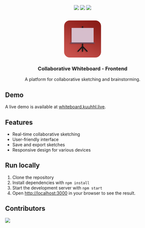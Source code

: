 <div align="center">
  <img src="https://img.shields.io/badge/React-61DAFB.svg?style=for-the-badge&logo=React&logoColor=white">
  <img src="https://img.shields.io/badge/Redux-764ABC.svg?style=for-the-badge&logo=Redux&logoColor=white">
  <img src="https://img.shields.io/badge/Redux%20Toolkit-764ABC.svg?style=for-the-badge&logo=Redux&logoColor=white">
</div>

<br />
<p align="center">
  <img src="assets/icon.png" alt="Logo" width="120" height="120" style="border-radius:15%;">

  <h3 align="center">Collaborative Whiteboard - Frontend</h3>
  <p align="center">A platform for collaborative sketching and brainstorming.</p>
</p>

## Demo

A live demo is available at [whiteboard.kuuhhl.live](https://whiteboard.kuuhhl.live/).

## Features

* Real-time collaborative sketching
* User-friendly interface
* Save and export sketches
* Responsive design for various devices

## Run locally

1. Clone the repository
2. Install dependencies with `npm install`
3. Start the development server with `npm start`
4. Open [http://localhost:3000](http://localhost:3000) in your browser to see the result.

## Contributors

<a href="https://github.com/theXiaoWang/Collaborative-Whiteboard/graphs/contributors">
  <img src="https://contrib.rocks/image?repo=theXiaoWang/Collaborative-Whiteboard" />
</a>
